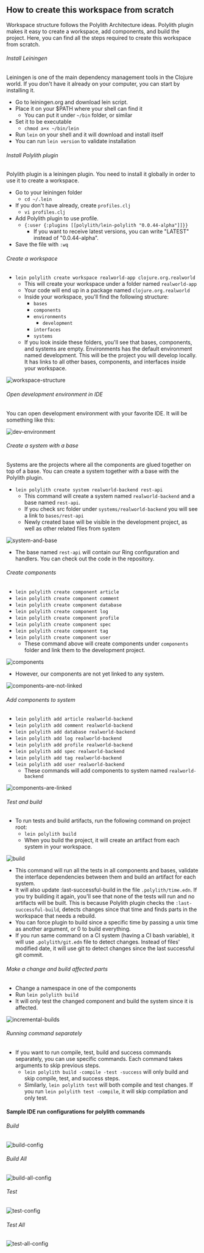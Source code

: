 ## How to create this workspace from scratch
Workspace structure follows the Polylith Architecture ideas. Polylith plugin makes it easy to create a workspace, add components, and build the project. Here, you can find all the steps required to create this workspace from scratch.

###### Install Leiningen
Leiningen is one of the main dependency management tools in the Clojure world. If you don't have it already on your computer, you can start by installing it.
- Go to leiningen.org and download lein script.
- Place it on your $PATH where your shell can find it
  - You can put it under `` ~/bin `` folder, or similar 
- Set it to be executable 
  - `` chmod a+x ~/bin/lein ``
- Run `` lein `` on your shell and it will download and install itself
- You can run `` lein version `` to validate installation

###### Install Polylith plugin
Polylith plugin is a leiningen plugin. You need to install it globally in order to use it to create a workspace.
- Go to your leiningen folder
  - `` cd ~/.lein ``
- If you don't have already, create `` profiles.clj ``
  - `` vi profiles.clj ``
- Add Polylith plugin to use profile.
  - `` {:user {:plugins [[polylith/lein-polylith "0.0.44-alpha"]]}} ``
    - If you want to receive latest versions, you can write "LATEST" instead of "0.0.44-alpha".
- Save the file with `` :wq ``

###### Create a workspace
- `` lein polylith create workspace realworld-app clojure.org.realworld `` 
  - This will create your workspace under a folder named `` realworld-app ``
  - Your code will end up in a package named `` clojure.org.realworld ``
  - Inside your workspace, you'll find the following structure:
    - `` bases ``
    - `` components ``
    - `` environments ``
      - `` development ``
    - `` interfaces ``
    - `` systems ``
  - If you look inside these folders, you'll see that bases, components, and systems are empty. Environments has the default environment named development. This will be the project you will develop locally. It has links to all other bases, components, and interfaces inside your workspace.

![workspace-structure](.media/how-to/01_workspace_structure.png)

###### Open development environment in IDE
You can open development environment with your favorite IDE. It will be something like this:

![dev-environment](.media/how-to/02_dev_environment.png)

###### Create a system with a base
Systems are the projects where all the components are glued together on top of a base. You can create a system together with a base with the Polylith plugin.
- `` lein polylith create system realworld-backend rest-api ``
  - This command will create a system named `` realworld-backend `` and a base named `` rest-api ``.
  - If you check src folder under `` systems/realworld-backend `` you will see a link to `` bases/rest-api `` 
  - Newly created base will be visible in the development project, as well as other related files from system

![system-and-base](.media/how-to/03_system_and_base.png)

- The base named `` rest-api `` will contain our Ring configuration and handlers. You can check out the code in the repository.

###### Create components
- `` lein polylith create component article ``
- `` lein polylith create component comment ``
- `` lein polylith create component database ``
- `` lein polylith create component log ``
- `` lein polylith create component profile ``
- `` lein polylith create component spec ``
- `` lein polylith create component tag ``
- `` lein polylith create component user ``
  - These command above will create components under `` components `` folder and link them to the development project.

![components](.media/how-to/04_components.png)

- However, our components are not yet linked to any system.

![components-are-not-linked](.media/how-to/05_components_are_not_linked.png)

###### Add components to system
- `` lein polylith add article realworld-backend ``
- `` lein polylith add comment realworld-backend ``
- `` lein polylith add database realworld-backend ``
- `` lein polylith add log realworld-backend ``
- `` lein polylith add profile realworld-backend ``
- `` lein polylith add spec realworld-backend ``
- `` lein polylith add tag realworld-backend ``
- `` lein polylith add user realworld-backend ``
  - These commands will add components to system named `` realworld-backend ``

![components-are-linked](.media/how-to/06_components_are_linked.png)

###### Test and build
- To run tests and build artifacts, run the following command on project root:
  - `` lein polylith build ``
  - When you build the project, it will create an artifact from each system in your workspace.

![build](.media/how-to/07_build.png)

- This command will run all the tests in all components and bases, validate the interface dependencies between them and build an artifact for each system.
- It will also update :last-successful-build in the file `` .polylith/time.edn ``. If you try building it again, you'll see that none of the tests will run and no artifacts will be built. This is because Polylith plugin checks the `` :last-successful-build ``, detects changes since that time and finds parts in the workspace that needs a rebuild.
- You can force plugin to build since a specific time by passing a unix time as another argument, or 0 to build everything.
- If you run same command on a CI system (having a CI bash variable), it will use `` .polylith/git.edn `` file to detect changes. Instead of files' modified date, it will use git to detect changes since the last successful git commit.

###### Make a change and build affected parts
- Change a namespace in one of the components
- Run `` lein polylith build ``
- It will only test the changed component and build the system since it is affected.

![incremental-builds](.media/how-to/08_incremental_builds.png)

###### Running command separately
- If you want to run compile, test, build and success commands separately, you can use specific commands. Each command takes arguments to skip previous steps.
  - `` lein polylith build -compile -test -success `` will only build and skip compile, test, and success steps.
  - Similarly, `` lein polylith test `` will both compile and test changes. If you run `` lein polylith test -compile ``, it will skip compilation and only test.

#### Sample IDE run configurations for polylith commands

###### Build

![build-config](.media/how-to/09_build_config.png)

###### Build All

![build-all-config](.media/how-to/10_build_all_config.png)

###### Test

![test-config](.media/how-to/11_test_config.png)

###### Test All

![test-all-config](.media/how-to/12_test_all_config.png)
